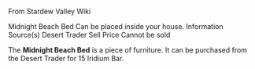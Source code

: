 From Stardew Valley Wiki

Midnight Beach Bed Can be placed inside your house. Information Source(s) Desert Trader Sell Price Cannot be sold

The **Midnight Beach Bed** is a piece of furniture. It can be purchased from the Desert Trader for 15 Iridium Bar.